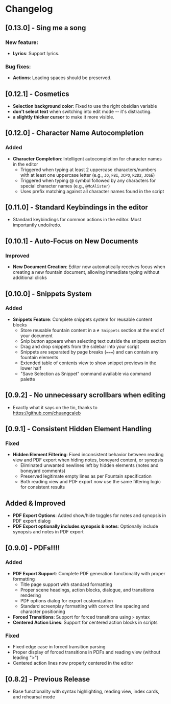 # Changelog

## [0.13.0] - Sing me a song

### New feature:

- **Lyrics**: Support lyrics.

### Bug fixes:

- **Actions**: Leading spaces should be preserved.

## [0.12.1] - Cosmetics

- **Selection background color**: Fixed to use the right obsidian variable
- **don't select text** when switching into edit mode -- it's distracting.
- **a slightly thicker cursor** to make it more visible.

## [0.12.0] - Character Name Autocompletion

### Added
- **Character Completion**: Intelligent autocompletion for character names in the editor
  - Triggered when typing at least 2 uppercase characters/numbers with at least one uppercase letter (e.g., `JO`, `FBI`, `3CPO`, `R2D2`, `JOSÉ`)
  - Triggered when typing @ symbol followed by any characters for special character names (e.g., `@McAlister`)
  - Uses prefix matching against all character names found in the script

## [0.11.0] - Standard Keybindings in the editor

- Standard keybindings for common actions in the editor. Most importantly undo/redo.

## [0.10.1] - Auto-Focus on New Documents

### Improved
- **New Document Creation**: Editor now automatically receives focus when creating a new fountain document, allowing immediate typing without additional clicks

## [0.10.0] - Snippets System

### Added
- **Snippets Feature**: Complete snippets system for reusable content blocks
  - Store reusable fountain content in a `# Snippets` section at the end of your document
  - Snip button appears when selecting text outside the snippets section
  - Drag and drop snippets from the sidebar into your script
  - Snippets are separated by page breaks (`===`) and can contain any fountain elements
  - Extended table of contents view to show snippet previews in the lower half
  - "Save Selection as Snippet" command available via command palette

## [0.9.2] - No unnecessary scrollbars when editing

- Exactly what it says on the tin, thanks to https://github.com/chuangcaleb

## [0.9.1] - Consistent Hidden Element Handling

### Fixed
- **Hidden Element Filtering**: Fixed inconsistent behavior between reading view and PDF export when hiding notes, boneyard content, or synopsis
  - Eliminated unwanted newlines left by hidden elements (notes and boneyard comments)
  - Preserved legitimate empty lines as per Fountain specification
  - Both reading view and PDF export now use the same filtering logic for consistent results

## Added & Improved
- **PDF Export Options**: Added show/hide toggles for notes and synopsis in PDF export dialog
- **PDF Export optionally includes synopsis & notes**: Optionally include synopsis and notes in PDF export

## [0.9.0] - PDFs!!!!

### Added
- **PDF Export Support**: Complete PDF generation functionality with proper formatting
  - Title page support with standard formatting
  - Proper scene headings, action blocks, dialogue, and transitions rendering
  - PDF options dialog for export customization
  - Standard screenplay formatting with correct line spacing and character positioning
- **Forced Transitions**: Support for forced transitions using `>` syntax
- **Centered Action Lines**: Support for centered action blocks in scripts

### Fixed
- Fixed edge case in forced transition parsing
- Proper display of forced transitions in PDFs and reading view (without leading ">")
- Centered action lines now properly centered in the editor

## [0.8.2] - Previous Release
- Base functionality with syntax highlighting, reading view, index cards, and rehearsal mode
